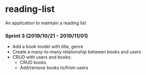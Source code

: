 # reading-list
An application to maintain a reading list

### Sprint 3 (2019/10/21 - 2019/11/01)

- Add a book model with title, genre
- Create a many-to-many relationship between books and users
- CRUD with users and books:
  - CRUD books
  - Add/remove books to/from users
